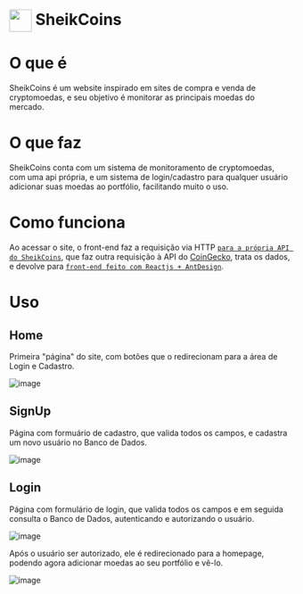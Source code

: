 # <img align="center" height="40" width="40" src="https://images.vexels.com/media/users/3/130123/isolated/preview/451253d81a55a06cc55363c70acf09b3-circulo-amarelo-do-cifrao.png"> SheikCoins

# O que é

SheikCoins é um website inspirado em sites de compra e venda de cryptomoedas, e seu objetivo é monitorar as principais moedas do mercado.

# O que faz

SheikCoins conta com um sistema de monitoramento de cryptomoedas, com uma api própria, e um sistema de login/cadastro para qualquer usuário adicionar suas moedas ao portfólio, facilitando muito o uso.

# Como funciona 

Ao acessar o site, o front-end faz a requisição via HTTP <a href="https://github.com/caiovictorpcb/sheik-coins-API">`para a própria API do SheikCoins`</a>, que faz outra requisição à API do <a href="https://www.coingecko.com/pt/api/documentation?">CoinGecko</a>, trata os dados, e devolve para <a href="https://github.com/caiovictorpcb/sheik-coins-API">`front-end feito com Reactjs + AntDesign`</a>.

# Uso 

## Home

Primeira "página" do site, com botões que o redirecionam para a área de Login e Cadastro. 

![image](https://user-images.githubusercontent.com/77304049/134780892-d7515da1-cfae-4299-89f3-80d87ce3391b.png)

## SignUp

Página com formuário de cadastro, que valida todos os campos, e cadastra um novo usuário no Banco de Dados.

![image](https://user-images.githubusercontent.com/77304049/134781008-6f7ffb3a-714a-4e50-b750-296c5ac93d9b.png)


## Login

Página com formulário de login, que valida todos os campos e em seguida consulta o Banco de Dados, autenticando e autorizando o usuário.

![image](https://user-images.githubusercontent.com/77304049/134781142-98a89e40-9c1e-4ee3-a5e8-d0fe7511b495.png)

Após o usuário ser autorizado, ele é redirecionado para a homepage, podendo agora adicionar moedas ao seu portfólio e vê-lo.

![image](https://user-images.githubusercontent.com/77304049/134781249-b4a4fb93-6dd5-4918-a1cc-64c2ac603bc1.png)

